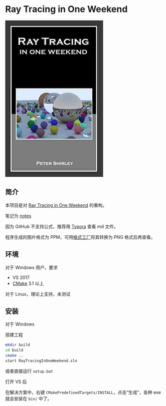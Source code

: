 # Ray Tracing in One Weekend

![RTOneWeekend.jpg](assets/RTOneWeekend.jpg)

## 简介

本项目是对 [Ray Tracing in One Weekend](http://www.realtimerendering.com/raytracing/Ray%20Tracing%20in%20a%20Weekend.pdf) 的重构。

笔记为 [notes](notes.md) 

因为 GitHub 不支持公式，推荐用 [Typora](https://www.typora.io/) 查看 md 文件。

程序生成的图片格式为 PPM，可用[格式工厂](http://www.pcfreetime.com/formatfactory/CN/index.html)将其转换为 PNG 格式后再查看。

## 环境

对于 Windows 用户，要求

- VS 2017
- [CMake](https://cmake.org/) 3.1 以上

对于 Linux，理论上支持，未测试

## 安装

对于 Windows

搭建工程

```bash
mkdir build
cd build
cmake ..
start RayTracingInOneWeekend.sln
```

或者直接运行 `setup.bat` 

打开 VS 后

在解决方案中，右键 `CMakePredefinedTargets/INSTALL`，点击“生成”，各种 exe 就会安装在 `bin/` 中了。

